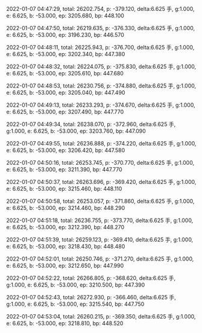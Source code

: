 2022-01-07 04:47:29, total: 26202.754, p: -379.120, delta:6.625 手, g:1.000, e: 6.625, b: -53.000, ep: 3205.680, bp: 448.100

2022-01-07 04:47:50, total: 26219.635, p: -376.330, delta:6.625 手, g:1.000, e: 6.625, b: -53.000, ep: 3196.230, bp: 446.570

2022-01-07 04:48:11, total: 26225.943, p: -376.700, delta:6.625 手, g:1.000, e: 6.625, b: -53.000, ep: 3202.340, bp: 447.380

2022-01-07 04:48:32, total: 26224.075, p: -375.830, delta:6.625 手, g:1.000, e: 6.625, b: -53.000, ep: 3205.610, bp: 447.680

2022-01-07 04:48:53, total: 26230.756, p: -374.880, delta:6.625 手, g:1.000, e: 6.625, b: -53.000, ep: 3205.040, bp: 447.490

2022-01-07 04:49:13, total: 26233.293, p: -374.670, delta:6.625 手, g:1.000, e: 6.625, b: -53.000, ep: 3207.490, bp: 447.770

2022-01-07 04:49:34, total: 26238.070, p: -372.960, delta:6.625 手, g:1.000, e: 6.625, b: -53.000, ep: 3203.760, bp: 447.090

2022-01-07 04:49:55, total: 26236.888, p: -374.220, delta:6.625 手, g:1.000, e: 6.625, b: -53.000, ep: 3206.420, bp: 447.580

2022-01-07 04:50:16, total: 26253.745, p: -370.770, delta:6.625 手, g:1.000, e: 6.625, b: -53.000, ep: 3211.390, bp: 447.770

2022-01-07 04:50:37, total: 26263.696, p: -369.420, delta:6.625 手, g:1.000, e: 6.625, b: -53.000, ep: 3215.460, bp: 448.110

2022-01-07 04:50:58, total: 26253.057, p: -371.860, delta:6.625 手, g:1.000, e: 6.625, b: -53.000, ep: 3214.460, bp: 448.290

2022-01-07 04:51:18, total: 26236.755, p: -373.770, delta:6.625 手, g:1.000, e: 6.625, b: -53.000, ep: 3212.390, bp: 448.270

2022-01-07 04:51:39, total: 26259.123, p: -369.410, delta:6.625 手, g:1.000, e: 6.625, b: -53.000, ep: 3218.430, bp: 448.480

2022-01-07 04:52:01, total: 26250.746, p: -371.270, delta:6.625 手, g:1.000, e: 6.625, b: -53.000, ep: 3212.650, bp: 447.990

2022-01-07 04:52:22, total: 26266.805, p: -368.620, delta:6.625 手, g:1.000, e: 6.625, b: -53.000, ep: 3210.500, bp: 447.390

2022-01-07 04:52:43, total: 26272.930, p: -366.460, delta:6.625 手, g:1.000, e: 6.625, b: -53.000, ep: 3215.540, bp: 447.750

2022-01-07 04:53:04, total: 26260.215, p: -369.350, delta:6.625 手, g:1.000, e: 6.625, b: -53.000, ep: 3218.810, bp: 448.520